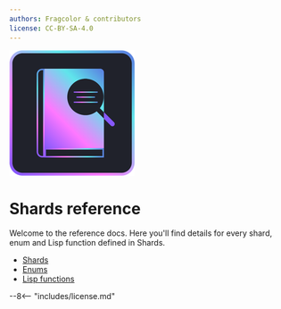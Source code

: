 ```yaml
---
authors: Fragcolor & contributors
license: CC-BY-SA-4.0
---
```


![](assets/ReferenceLogo.png)

# Shards reference

Welcome to the reference docs. Here you'll find details for every shard, enum and Lisp function defined in Shards.

- [Shards](./shards/)
- [Enums](./enums/)
- [Lisp functions](./lisp/)

--8<-- "includes/license.md"
